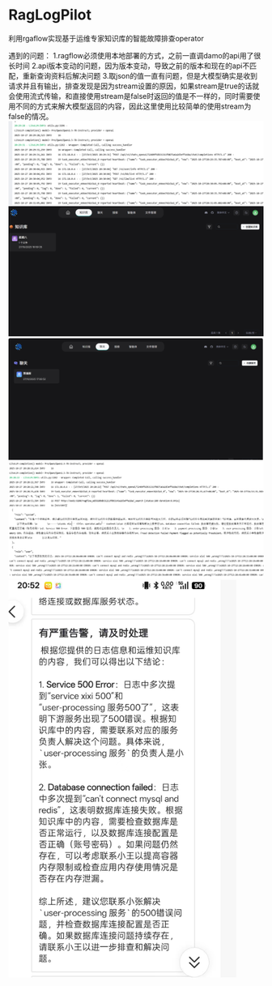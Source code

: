 # RagLogPilot
利用rgaflow实现基于运维专家知识库的智能故障排查operator

遇到的问题：
1.ragflow必须使用本地部署的方式，之前一直调damo的api用了很长时间
2.api版本变动的问题，因为版本变动，导致之前的版本和现在的api不匹配，重新查询资料后解决问题
3.取json的值一直有问题，但是大模型确实是收到请求并且有输出，排查发现是因为stream设置的原因，如果stream是true的话就会使用流式传输，和直接使用stream是false时返回的值是不一样的，同时需要使用不同的方式来解大模型返回的内容，因此这里使用比较简单的使用stream为false的情况。
![alt text](image.png)
![alt text](image-1.png)
![alt text](image-2.png)
![alt text](image-3.png)
![alt text](image-5.png)